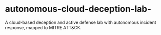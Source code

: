 # autonomous-cloud-deception-lab-
A cloud-based deception and active defense lab with autonomous incident response, mapped to MITRE ATT&amp;CK.
